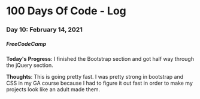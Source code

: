 # 100 Days Of Code - Log
### Day 10: February 14, 2021
##### FreeCodeCamp 

**Today's Progress**: I finished the Bootstrap section and got half way through the jQuery section. 

**Thoughts**: This is going pretty fast. I was pretty strong in bootstrap and CSS in my GA course because I had to figure it out fast in order to make my projects look like an adult made them.
